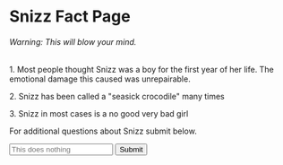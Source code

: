 <h1>Snizz Fact Page</h1>
<h6>Warning: This will blow your mind.</h6>
<p>1. Most people thought Snizz was a boy for the first year of her life. The emotional damage this caused was unrepairable.</p>
<p>2. Snizz has been called a "seasick crocodile" many times</p>
<p>3. Snizz in most cases is a no good very bad girl 
<p>For additional questions about Snizz submit below.</p>
<input type="email" placeholder="This does nothing">
<input type="submit"
